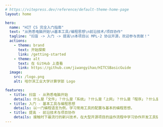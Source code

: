 ```yaml
---
# https://vitepress.dev/reference/default-theme-home-page
layout: home

hero:
  name: "HIT CS 完全入门指南"
  text: "从熟悉电脑开始\n基本工具/编程思想\n前沿技术/项目协作"
  tagline: "扫盲 -> 入门 -> 提高\n本项目以 MPL-2 协议开源，欢迎参与贡献！"
  actions:
    - theme: brand
      text: 开始探索
      link: /getting-started
    - theme: alt
      text: 在 GitHub 上查看
      link: https://github.com/jiwangyihao/HITCSBasicGuide
  image:
    src: /logo.png
    alt: 哈尔滨工业大学计算学部 Logo

features:
  - title: 扫盲 - 从熟悉电脑开始
    details: 什么是「文件」？什么是「系统」？什么是「上网」？什么是「程序」？什么是「电脑」？我应该怎么搞清楚一个没见过的软件怎么用？
  - title: 入门 - 基本工具与编程思想
    details: 以一门编程语言为例，学习常用工具的配置与基本的编程思想。
  - title: 提高 - 前沿技术与项目协作
    details: 接触时下最流行的新兴技术，在大型开源项目的运作流程中学习协作开发工具链。
---
```



